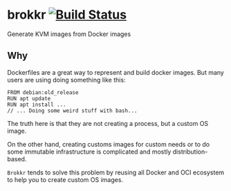 # brokkr [![Build Status](https://travis-ci.org/PierreZ/brokkr.svg?branch=master)](https://travis-ci.org/PierreZ/brokkr)

Generate KVM images from Docker images

## Why

Dockerfiles are a great way to represent and build docker images. But many users are using doing something like this:

```docker
FROM debian:old_release
RUN apt update
RUN apt install ...
// ... Doing some weird stuff with bash...
```

The truth here is that they are not creating a process, but a custom OS image.

On the other hand, creating customs images for custom needs or to do some immutable infrastructure is complicated and mostly distribution-based.

`Brokkr` tends to solve this problem by reusing all Docker and OCI ecosystem to help you to create custom OS images.